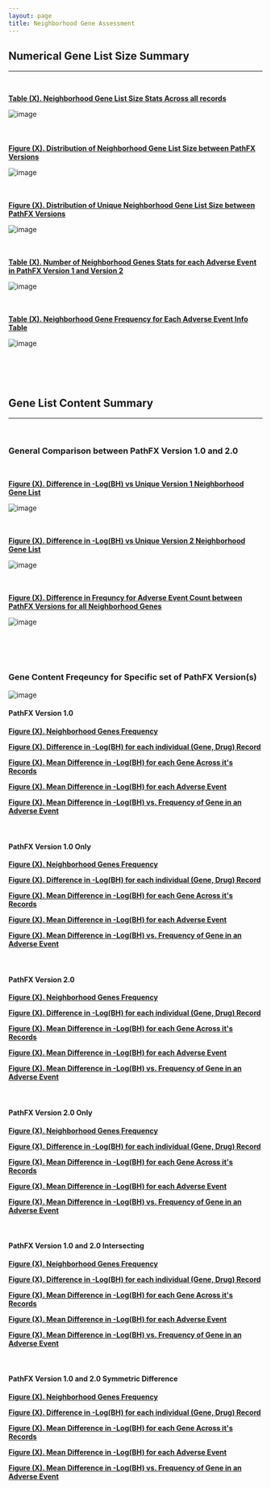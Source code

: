 ```yaml
---
layout: page
title: Neighborhood Gene Assessment
---
```


## Numerical Gene List Size Summary   
---------------------------------------------------------------------------
<br />  

[**Table (X). Neighborhood Gene List Size Stats Across all records**](https://github.com/aryastark5/web_bench/blob/gh-pages/display_files/neighborhood_gene_content_pathfx_version_comparison_info_folder/all_recrods_neigh_gene_stats_table.csv)
<br />  

![image](display_files/neighborhood_gene_content_pathfx_version_comparison_info_folder/all_recrods_neigh_gene_stats_table.png)
<br />  
<br />  
[**Figure (X). Distribution of Neighborhood Gene List Size between PathFX Versions**](https://htmlpreview.github.io/?https://github.com/aryastark5/web_bench/blob/gh-pages/display_files/neighborhood_gene_content_pathfx_version_comparison_info_folder/Distribution_of_Neighborhood_Gene_List_Size_between_PathFX_Versions.html)
<br />  

![image](display_files/neighborhood_gene_content_pathfx_version_comparison_info_folder/Distribution_of_Neighborhood_Gene_List_Size_between_PathFX_Versions.png)
<br />  
<br />  

[**Figure (X). Distribution of Unique Neighborhood Gene List Size between PathFX Versions**](https://htmlpreview.github.io/?https://github.com/aryastark5/web_bench/blob/gh-pages/display_files/neighborhood_gene_content_pathfx_version_comparison_info_folder/Distribution_of_Unique_Neighborhood_Gene_List_Size_between_PathFX_Versions.html)
<br />  

![image](display_files/neighborhood_gene_content_pathfx_version_comparison_info_folder/Distribution_of_Unique_Neighborhood_Gene_List_Size_between_PathFX_Versions.png)
<br />  
<br />  

[**Table (X). Number of Neighborhood Genes Stats for each Adverse Event in PathFX Version 1 and Version 2**](https://github.com/aryastark5/web_bench/blob/gh-pages/display_files/neighborhood_gene_content_pathfx_version_comparison_info_folder/num_neigh_genes_stats_table.csv)
<br />  

![image](display_files/neighborhood_gene_content_pathfx_version_comparison_info_folder/num_neigh_genes_stats_table.png)
<br />  
<br />  

[**Table (X). Neighborhood Gene Frequency for Each Adverse Event Info Table**](https://github.com/aryastark5/web_bench/blob/gh-pages/display_files/neighborhood_gene_content_pathfx_version_comparison_info_folder/neigh_genes_version_count_info_table.csv)
<br />  

![image](display_files/neighborhood_gene_content_pathfx_version_comparison_info_folder/version_gene_count_comparison/neigh_genes_version_count_info_table.png)
<br />  
<br />  
<br />  

## Gene List Content Summary   
---------------------------------------------------------------------------
<br />  

### General Comparison between PathFX Version 1.0 and 2.0
<br />  

[**Figure (X). Difference in -Log(BH) vs Unique Version 1 Neighborhood Gene List**](https://github.com/aryastark5/web_bench/blob/gh-pages/display_files/neighborhood_gene_content_pathfx_version_comparison_info_folder/Difference_in_-Log_Benjamini-Hochberg_vs_Unique_Version_1_Neighborhood_Gene_List.html)
<br />  

![image](display_files/neighborhood_gene_content_pathfx_version_comparison_info_folder/Difference_in_-Log_Benjamini-Hochberg_vs_Unique_Version_1_Neighborhood_Gene_List.png)
<br />  
<br />  

[**Figure (X). Difference in -Log(BH) vs Unique Version 2 Neighborhood Gene List**](https://github.com/aryastark5/web_bench/blob/gh-pages/display_files/neighborhood_gene_content_pathfx_version_comparison_info_folder/Difference_in_-Log_Benjamini-Hochberg_vs_Unique_Version_1_Neighborhood_Gene_List.html)
 
![image](display_files/neighborhood_gene_content_pathfx_version_comparison_info_folder/Difference_in_-Log_Benjamini-Hochberg_vs_Unique_Version_1_Neighborhood_Gene_List.png)
<br />  
<br />  

[**Figure (X). Difference in Frequncy for Adverse Event Count between PathFX Versions for all Neighborhood Genes**](display_files/neighborhood_gene_content_pathfx_version_comparison_info_folder/version_gene_count_comparison/Difference_in_Frequncy_for_Adverse_Event_Count_between_PathFX_Versions_for_all_Neighborhood_Genes.html)
<br />  

![image](display_files/neighborhood_gene_content_pathfx_version_comparison_info_folder/version_gene_count_comparison/Difference_in_Frequncy_for_Adverse_Event_Count_between_PathFX_Versions_for_all_Neighborhood_Genes.png)
<br />  
<br />  
<br />  

### Gene Content Freqeuncy for Specific set of PathFX Version(s)

![image](display_files/neighborhood_gene_content_pathfx_version_comparison_info_folder/gene_frequency/sample.png)
<br />  

#### PathFX Version 1.0 

[**Figure (X). Neighborhood Genes Frequency**](https://htmlpreview.github.io/?https://github.com/aryastark5/web_bench/blob/gh-pages/display_files/neighborhood_gene_content_pathfx_version_comparison_info_folder/gene_frequency/neigh_genes_version_1/neigh_genes_version_1_Gene_Frequency.html)

[**Figure (X). Difference in -Log(BH) for each individual (Gene, Drug) Record**](https://htmlpreview.github.io/?https://github.com/aryastark5/web_bench/blob/gh-pages/display_files/neighborhood_gene_content_pathfx_version_comparison_info_folder/gene_frequency/neigh_genes_version_1/neigh_genes_version_1_Difference_in_-log_BH_for_each_individual_Gene-Drug_Record.html)

[**Figure (X). Mean Difference in -Log(BH) for each Gene Across it's Records**](https://htmlpreview.github.io/?https://github.com/aryastark5/web_bench/blob/gh-pages/display_files/neighborhood_gene_content_pathfx_version_comparison_info_folder/gene_frequency/neigh_genes_version_1/neigh_genes_version_1_Mean_-log_BH_Difference_of_a_Gene_across_all_records.html)

[**Figure (X). Mean Difference in -Log(BH) for each Adverse Event**](https://htmlpreview.github.io/?https://github.com/aryastark5/web_bench/blob/gh-pages/display_files/neighborhood_gene_content_pathfx_version_comparison_info_folder/gene_frequency/neigh_genes_version_1/neigh_genes_version_1_Mean_-log_BH_Difference_of_a_Gene_for_a_specific_Adverse_Event.html)

[**Figure (X). Mean Difference in -Log(BH) vs. Frequency of Gene in an Adverse Event**](https://htmlpreview.github.io/?https://github.com/aryastark5/web_bench/blob/gh-pages/display_files/neighborhood_gene_content_pathfx_version_comparison_info_folder/gene_frequency/neigh_genes_version_1/neigh_genes_version_1_Mean_-log_BH_Difference_vs_Adverse_Event_Count_of_a_specific_Gene.html) 
<br />  
<br />  

#### PathFX Version 1.0 Only

[**Figure (X). Neighborhood Genes Frequency**](https://htmlpreview.github.io/?https://github.com/aryastark5/web_bench/blob/gh-pages/display_files/neighborhood_gene_content_pathfx_version_comparison_info_folder/gene_frequency/neigh_genes_version_1_only/neigh_genes_version_1_only_Gene_Frequency.html)

[**Figure (X). Difference in -Log(BH) for each individual (Gene, Drug) Record**](https://htmlpreview.github.io/?https://github.com/aryastark5/web_bench/blob/gh-pages/display_files/neighborhood_gene_content_pathfx_version_comparison_info_folder/gene_frequency/neigh_genes_version_1_only/neigh_genes_version_1_only_Difference_in_-log_BH_for_each_individual_Gene-Drug_Record.html)

[**Figure (X). Mean Difference in -Log(BH) for each Gene Across it's Records**](https://htmlpreview.github.io/?https://github.com/aryastark5/web_bench/blob/gh-pages/display_files/neighborhood_gene_content_pathfx_version_comparison_info_folder/gene_frequency/neigh_genes_version_1_only/neigh_genes_version_1_only_Mean_-log_BH_Difference_of_a_Gene_across_all_records.html)

[**Figure (X). Mean Difference in -Log(BH) for each Adverse Event**](https://htmlpreview.github.io/?https://github.com/aryastark5/web_bench/blob/gh-pages/display_files/neighborhood_gene_content_pathfx_version_comparison_info_folder/gene_frequency/neigh_genes_version_1_only/neigh_genes_version_1_only_Mean_-log_BH_Difference_of_a_Gene_for_a_specific_Adverse_Event.html)

[**Figure (X). Mean Difference in -Log(BH) vs. Frequency of Gene in an Adverse Event**](https://htmlpreview.github.io/?https://github.com/aryastark5/web_bench/blob/gh-pages/display_files/neighborhood_gene_content_pathfx_version_comparison_info_folder/gene_frequency/neigh_genes_version_1_only/neigh_genes_version_1_only_Mean_-log_BH_Difference_vs_Adverse_Event_Count_of_a_specific_Gene.html)
<br />  
<br />  

#### PathFX Version 2.0

[**Figure (X). Neighborhood Genes Frequency**](https://htmlpreview.github.io/?https://github.com/aryastark5/web_bench/blob/gh-pages/display_files/neighborhood_gene_content_pathfx_version_comparison_info_folder/gene_frequency/neigh_genes_version_2/neigh_genes_version_2_Gene_Frequency.html)

[**Figure (X). Difference in -Log(BH) for each individual (Gene, Drug) Record**](https://htmlpreview.github.io/?https://github.com/aryastark5/web_bench/blob/gh-pages/display_files/neighborhood_gene_content_pathfx_version_comparison_info_folder/gene_frequency/neigh_genes_version_2/neigh_genes_version_2_Difference_in_-log_BH_for_each_individual_Gene-Drug_Record.html)

[**Figure (X). Mean Difference in -Log(BH) for each Gene Across it's Records**](https://htmlpreview.github.io/?https://github.com/aryastark5/web_bench/blob/gh-pages/display_files/neighborhood_gene_content_pathfx_version_comparison_info_folder/gene_frequency/neigh_genes_version_2/neigh_genes_version_2_Mean_-log_BH_Difference_of_a_Gene_across_all_records.html)

[**Figure (X). Mean Difference in -Log(BH) for each Adverse Event**](https://htmlpreview.github.io/?https://github.com/aryastark5/web_bench/blob/gh-pages/display_files/neighborhood_gene_content_pathfx_version_comparison_info_folder/gene_frequency/neigh_genes_version_2/neigh_genes_version_2_Mean_-log_BH_Difference_of_a_Gene_for_a_specific_Adverse_Event.html)

[**Figure (X). Mean Difference in -Log(BH) vs. Frequency of Gene in an Adverse Event**](https://htmlpreview.github.io/?https://github.com/aryastark5/web_bench/blob/gh-pages/display_files/neighborhood_gene_content_pathfx_version_comparison_info_folder/gene_frequency/neigh_genes_version_2/neigh_genes_version_2_Mean_-log_BH_Difference_vs_Adverse_Event_Count_of_a_specific_Gene.html)
<br />  
<br />  

#### PathFX Version 2.0 Only

[**Figure (X). Neighborhood Genes Frequency**](https://htmlpreview.github.io/?https://github.com/aryastark5/web_bench/blob/gh-pages/display_files/neighborhood_gene_content_pathfx_version_comparison_info_folder/gene_frequency/neigh_genes_version_2_only/neigh_genes_version_2_only_Gene_Frequency.html)

[**Figure (X). Difference in -Log(BH) for each individual (Gene, Drug) Record**](https://htmlpreview.github.io/?https://github.com/aryastark5/web_bench/blob/gh-pages/display_files/neighborhood_gene_content_pathfx_version_comparison_info_folder/gene_frequency/neigh_genes_version_2_only/neigh_genes_version_2_only_Difference_in_-log_BH_for_each_individual_Gene-Drug_Record.html)

[**Figure (X). Mean Difference in -Log(BH) for each Gene Across it's Records**](https://htmlpreview.github.io/?https://github.com/aryastark5/web_bench/blob/gh-pages/display_files/neighborhood_gene_content_pathfx_version_comparison_info_folder/gene_frequency/neigh_genes_version_2_only/neigh_genes_version_2_only_Mean_-log_BH_Difference_of_a_Gene_across_all_records.html)

[**Figure (X). Mean Difference in -Log(BH) for each Adverse Event**](https://htmlpreview.github.io/?https://github.com/aryastark5/web_bench/blob/gh-pages/display_files/neighborhood_gene_content_pathfx_version_comparison_info_folder/gene_frequency/neigh_genes_version_2_only/neigh_genes_version_2_only_Mean_-log_BH_Difference_of_a_Gene_for_a_specific_Adverse_Event.html)

[**Figure (X). Mean Difference in -Log(BH) vs. Frequency of Gene in an Adverse Event**](https://htmlpreview.github.io/?https://github.com/aryastark5/web_bench/blob/gh-pages/display_files/neighborhood_gene_content_pathfx_version_comparison_info_folder/gene_frequency/neigh_genes_version_2_only/neigh_genes_version_2_only_Mean_-log_BH_Difference_vs_Adverse_Event_Count_of_a_specific_Gene.html)
<br />  
<br />  

#### PathFX Version 1.0 and 2.0 Intersecting

[**Figure (X). Neighborhood Genes Frequency**](https://htmlpreview.github.io/?https://github.com/aryastark5/web_bench/blob/gh-pages/display_files/neighborhood_gene_content_pathfx_version_comparison_info_folder/gene_frequency/neigh_genes_version_1_and_2_intersecting/neigh_genes_version_1_and_2_intersecting_Gene_Frequency.html)

[**Figure (X). Difference in -Log(BH) for each individual (Gene, Drug) Record**](https://htmlpreview.github.io/?https://github.com/aryastark5/web_bench/blob/gh-pages/display_files/neighborhood_gene_content_pathfx_version_comparison_info_folder/gene_frequency/neigh_genes_version_1_and_2_intersecting/neigh_genes_version_1_and_2_intersecting_Difference_in_-log_BH_for_each_individual_Gene-Drug_Record.html)

[**Figure (X). Mean Difference in -Log(BH) for each Gene Across it's Records**](https://htmlpreview.github.io/?https://github.com/aryastark5/web_bench/blob/gh-pages/display_files/neighborhood_gene_content_pathfx_version_comparison_info_folder/gene_frequency/neigh_genes_version_1_and_2_intersecting/neigh_genes_version_1_and_2_intersecting_Mean_-log_BH_Difference_of_a_Gene_across_all_records.html)

[**Figure (X). Mean Difference in -Log(BH) for each Adverse Event**](https://htmlpreview.github.io/?https://github.com/aryastark5/web_bench/blob/gh-pages/display_files/neighborhood_gene_content_pathfx_version_comparison_info_folder/gene_frequency/neigh_genes_version_1_and_2_intersecting/neigh_genes_version_1_and_2_intersecting_Mean_-log_BH_Difference_of_a_Gene_for_a_specific_Adverse_Event.html)

[**Figure (X). Mean Difference in -Log(BH) vs. Frequency of Gene in an Adverse Event**](https://htmlpreview.github.io/?https://github.com/aryastark5/web_bench/blob/gh-pages/display_files/neighborhood_gene_content_pathfx_version_comparison_info_folder/gene_frequency/neigh_genes_version_1_and_2_intersecting/neigh_genes_version_1_and_2_intersecting_Mean_-log_BH_Difference_vs_Adverse_Event_Count_of_a_specific_Gene.html)
<br />  
<br />  

#### PathFX Version 1.0 and 2.0 Symmetric Difference

[**Figure (X). Neighborhood Genes Frequency**](https://htmlpreview.github.io/?https://github.com/aryastark5/web_bench/blob/gh-pages/display_files/neighborhood_gene_content_pathfx_version_comparison_info_folder/gene_frequency/neigh_genes_version_1_and_2_symmetric_difference/neigh_genes_version_1_and_2_symmetric_difference_Gene_Frequency.html)

[**Figure (X). Difference in -Log(BH) for each individual (Gene, Drug) Record**](https://htmlpreview.github.io/?https://github.com/aryastark5/web_bench/blob/gh-pages/display_files/neighborhood_gene_content_pathfx_version_comparison_info_folder/gene_frequency/neigh_genes_version_1_and_2_symmetric_difference/neigh_genes_version_1_and_2_symmetric_difference_Difference_in_-log_BH_for_each_individual_Gene-Drug_Record.html)

[**Figure (X). Mean Difference in -Log(BH) for each Gene Across it's Records**](https://htmlpreview.github.io/?https://github.com/aryastark5/web_bench/blob/gh-pages/display_files/neighborhood_gene_content_pathfx_version_comparison_info_folder/gene_frequency/neigh_genes_version_1_and_2_symmetric_difference/neigh_genes_version_1_and_2_symmetric_difference_Mean_-log_BH_Difference_of_a_Gene_across_all_records.html)

[**Figure (X). Mean Difference in -Log(BH) for each Adverse Event**](https://htmlpreview.github.io/?https://github.com/aryastark5/web_bench/blob/gh-pages/display_files/neighborhood_gene_content_pathfx_version_comparison_info_folder/gene_frequency/neigh_genes_version_1_and_2_symmetric_difference/neigh_genes_version_1_and_2_symmetric_difference_Mean_-log_BH_Difference_of_a_Gene_for_a_specific_Adverse_Event.html)

[**Figure (X). Mean Difference in -Log(BH) vs. Frequency of Gene in an Adverse Event**](https://htmlpreview.github.io/?https://github.com/aryastark5/web_bench/blob/gh-pages/display_files/neighborhood_gene_content_pathfx_version_comparison_info_folder/gene_frequency/neigh_genes_version_1_and_2_symmetric_difference/neigh_genes_version_1_and_2_symmetric_difference_Mean_-log_BH_Difference_vs_Adverse_Event_Count_of_a_specific_Gene.html)
<br />  



